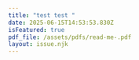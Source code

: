 ```yaml
---
title: "test test "
date: 2025-06-15T14:53:53.830Z
isFeatured: true
pdf_file: /assets/pdfs/read-me-.pdf
layout: issue.njk
---
```

